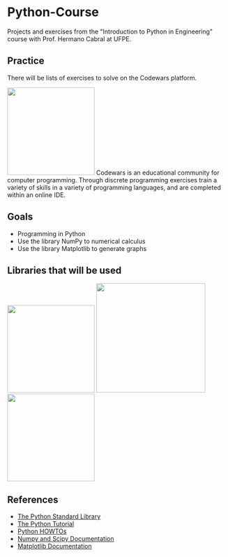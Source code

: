 # Python-Course
Projects and exercises from the "Introduction to Python in Engineering" course with Prof. Hermano Cabral at UFPE.

## Practice
There will be lists of exercises to solve on the Codewars platform.

<img src="https://user-images.githubusercontent.com/31048109/56768549-16107780-6785-11e9-8461-2989ef719461.png" width="200">
Codewars is an educational community for computer programming. Through discrete programming exercises train a variety of skills in a variety of programming languages, and are completed within an online IDE.

## Goals
- Programming in Python
- Use the library NumPy to numerical calculus 
- Use the library Matplotlib to generate graphs

## Libraries that will be used
<img src="https://user-images.githubusercontent.com/31048109/56767717-d6489080-6782-11e9-817d-a2b726558c07.png" width="200">
<img src="https://user-images.githubusercontent.com/31048109/56767770-fe37f400-6782-11e9-9a36-3c93cf835661.png" width="250">
<img src="https://user-images.githubusercontent.com/31048109/56767798-0ee86a00-6783-11e9-8cd2-bee5a1daffe8.png" width="200">

<!---
- **NumPy**
NumPy is the fundamental package for scientific computing with Python

- **SciPy**
SciPy is a set of open source (BSD licensed) scientific and numerical tools for Python. It currently supports special functions, integration, ordinary differential equation (ODE) solvers, gradient optimization, parallel programming tools, an expression-to-C++ compiler for fast execution, and others. 
FFT, minimum of functions, statistical operations, clusters analysis, signal and image processing

- **Matplotlib**
It is used for data visualization as a (mainly) 2D plotting library. You can generate plots, histograms, power spectra, bar charts, errorcharts, scatterplots, etc. It is used along with NumPy to provide an environment that is an effective open source alternative for MatLab.
--->

## References
- [The Python Standard Library](https://docs.python.org/3.5/library/)
- [The Python Tutorial](https://docs.python.org/3.5/tutorial/index.html)
- [Python HOWTOs](https://docs.python.org/3.5/howto/index.html)
- [Numpy and Scipy Documentation](https://docs.scipy.org/doc/)
- [Matplotlib Documentation](https://matplotlib.org/1.5.3/contents.html)
